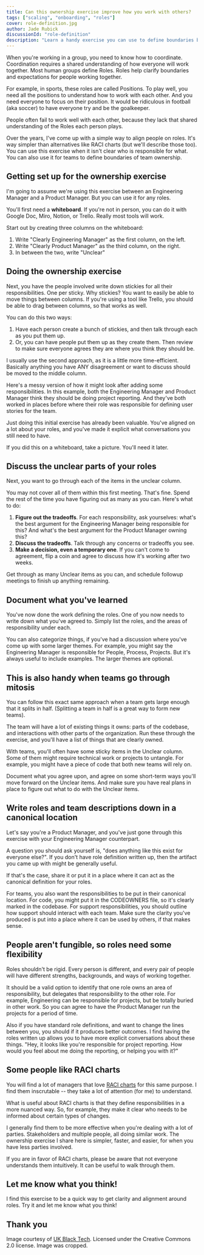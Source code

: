 ```yaml
---
title: Can this ownership exercise improve how you work with others?
tags: ["scaling", "onboarding", "roles"]
cover: role-definition.jpg
author: Jade Rubick
discussionId: "role-definition"
description: "Learn a handy exercise you can use to define boundaries between roles (and teams)"
---
```


<re-img src="role-definition.jpg"></re-img>

When you're working in a group, you need to know how to coordinate. Coordination requires a shared understanding of how everyone will work together. Most human groups define Roles. Roles help clarify boundaries and expectations for people working together.

For example, in sports, these roles are called Positions. To play well, you need all the positions to understand how to work with each other. And you need everyone to focus on their position. It would be ridiculous in football (aka soccer) to have everyone try and be the goalkeeper. 

People often fail to work well with each other, because they lack that shared understanding of the Roles each person plays. 

Over the years, I've come up with a simple way to align people on roles. It's way simpler than alternatives like RACI charts (but we'll describe those too). You can use this exercise when it isn't clear who is responsible for what. You can also use it for teams to define boundaries of team ownership. 

## Getting set up for the ownership exercise

I'm going to assume we're using this exercise between an Engineering Manager and a Product Manager. But you can use it for any roles.

You'll first need a **whiteboard**. If you're not in person, you can do it with Google Doc, Miro, Notion, or Trello. Really most tools will work. 

Start out by creating three columns on the whiteboard: 
1. Write "Clearly Engineering Manager" as the first column, on the left. 
2. Write "Clearly Product Manager" as the third column, on the right. 
3. In between the two, write "Unclear"

<re-img src="three-columns.png" width="50%"></re-img>

## Doing the ownership exercise

Next, you have the people involved write down stickies for all their responsibilities. One per sticky. Why stickies? You want to easily be able to move things between columns. If you're using a tool like Trello, you should be able to drag between columns, so that works as well.

You can do this two ways: 

1. Have each person create a bunch of stickies, and then talk through each as you put them up.
2. Or, you can have people put them up as they create them. Then review to make sure everyone agrees they are where you think they should be. 

I usually use the second approach, as it is a little more time-efficient. Basically anything you have ANY disagreement or want to discuss should be moved to the middle column.

Here's a messy version of how it might look after adding some responsibilities. In this example, both the Engineering Manager and Product Manager think they should be doing project reporting. And they've both worked in places before where their role was responsible for defining user stories for the team. 

<re-img src="three-columns-filled.png" width="50%"></re-img>

Just doing this initial exercise has already been valuable. You've aligned on a lot about your roles, and you've made it explicit what conversations you still need to have. 

If you did this on a whiteboard, take a picture. You'll need it later.

## Discuss the unclear parts of your roles

Next, you want to go through each of the items in the unclear column. 

You may not cover all of them within this first meeting. That's fine. Spend the rest of the time you have figuring out as many as you can. Here's what to do:

1. **Figure out the tradeoffs**. For each responsibility, ask yourselves: what's the best argument for the Engineering Manager being responsible for this? And what's the best argument for the Product Manager owning this?
2. **Discuss the tradeoffs**. Talk through any concerns or tradeoffs you see. 
3. **Make a decision, even a temporary one**. If you can't come to agreement, flip a coin and agree to discuss how it's working after two weeks. 

Get through as many Unclear items as you can, and schedule followup meetings to finish up anything remaining.

## Document what you've learned

You've now done the work defining the roles. One of you now needs to write down what you've agreed to. Simply list the roles, and the areas of responsibility under each.

<re-img src="em.png" width="50%"></re-img>

You can also categorize things, if you've had a discussion where you've come up with some larger themes. For example, you might say the Engineering Manager is responsible for People, Process, Projects. But it's always useful to include examples. The larger themes are optional.

## This is also handy when teams go through mitosis

You can follow this exact same approach when a team gets large enough that it splits in half. (Splitting a team in half is a great way to form new teams). 

The team will have a lot of existing things it owns: parts of the codebase, and interactions with other parts of the organization. Run these through the exercise, and you'll have a list of things that are clearly owned.

With teams, you'll often have some sticky items in the Unclear column. Some of them might require technical work or projects to untangle. For example, you might have a piece of code that both new teams will rely on. 

Document what you agree upon, and agree on some short-term ways you'll move forward on the Unclear items. And make sure you have real plans in place to figure out what to do with the Unclear items.

## Write roles and team descriptions down in a canonical location

Let's say you're a Product Manager, and you've just gone through this exercise with your Engineering Manager counterpart. 

A question you should ask yourself is, "does anything like this exist for everyone else?". If you don't have role definition written up, then the artifact you came up with might be generally useful. 

If that's the case, share it or put it in a place where it can act as the canonical definition for your roles. 

For teams, you also want the responsibilities to be put in their canonical location. For code, you might put it in the CODEOWNERS file, so it's clearly marked in the codebase. For support responsibilities, you should outline how support should interact with each team. Make sure the clarity you've produced is put into a place where it can be used by others, if that makes sense.

## People aren't fungible, so roles need some flexibility

Roles shouldn't be rigid. Every person is different, and every pair of people will have different strengths, backgrounds, and ways of working together. 

It should be a valid option to identify that one role owns an area of responsibility, but delegates that responsibility to the other role. For example, Engineering can be responsible for projects, but be totally buried in other work. So you can agree to have the Product Manager run the projects for a period of time.

Also if you have standard role definitions, and want to change the lines between you, you should if it produces better outcomes. I find having the roles written up allows you to have more explicit conversations about these things. "Hey, it looks like you're responsible for project reporting. How would you feel about me doing the reporting, or helping you with it?"  

## Some people like RACI charts

You will find a lot of managers that love [RACI charts](https://www.forbes.com/advisor/business/raci-chart/) for this same purpose. I find them inscrutable -- they take a lot of attention (for me) to understand. 

What is useful about RACI charts is that they define responsibilities in a more nuanced way. So, for example, they make it clear who needs to be informed about certain types of changes. 

I generally find them to be more effective when you're dealing with a lot of parties. Stakeholders and multiple people, all doing similar work. The ownership exercise I share here is simpler, faster, and easier, for when you have less parties involved.

If you are in favor of RACI charts, please be aware that not everyone understands them intuitively. It can be useful to walk through them.

## Let me know what you think!

I find this exercise to be a quick way to get clarity and alignment around roles. Try it and let me know what you think!

## Thank you

Image courtesy of <a href="https://ukblacktech.com/stock-photos/">UK Black Tech</a>. Licensed under the Creative Commons 2.0 license. Image was cropped.  